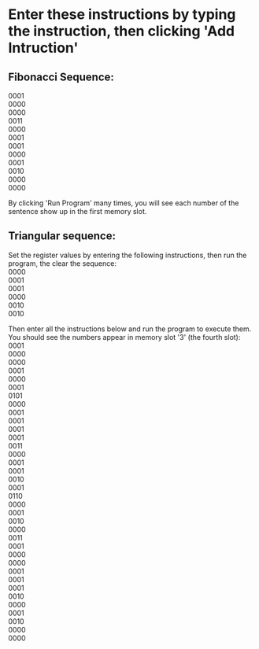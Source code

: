 # Enter these instructions by typing the instruction, then clicking 'Add Intruction'

## Fibonacci Sequence:
0001  
0000  
0000  
0011  
0000  
0001  
0001  
0000  
0001  
0010  
0000  
0000  

By clicking 'Run Program' many times, you will see each number of the sentence show up in the first memory slot.  

## Triangular sequence:
Set the register values by entering the following instructions, then run the program, the clear the sequence:  
0000  
0001  
0001  
0000  
0010  
0010  

Then enter all the instructions below and run the program to execute them. You should see the numbers appear in memory slot '3' (the fourth slot):  
0001  
0000  
0000  
0001  
0000  
0001  
0101  
0000  
0001  
0001  
0001  
0001  
0011  
0000  
0001  
0001  
0010  
0001  
0110  
0000  
0001  
0010  
0000  
0011  
0001  
0000  
0000  
0001  
0001  
0001  
0010  
0000  
0001  
0010  
0000  
0000

